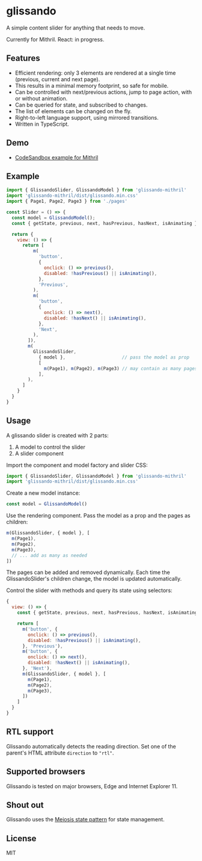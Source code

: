# glissando

A simple content slider for anything that needs to move.

Currently for Mithril. React: in progress.

## Features

- Efficient rendering: only 3 elements are rendered at a single time (previous, current and next page).
- This results in a minimal memory footprint, so safe for mobile.
- Can be controlled with next/previous actions, jump to page action, with or without animation.
- Can be queried for state, and subscribed to changes.
- The list of elements can be changed on the fly.
- Right-to-left language support, using mirrored transitions.
- Written in TypeScript.

## Demo

* [CodeSandbox example for Mithril](https://codesandbox.io/s/glissando-for-mithril-mbhli)

## Example

```js
import { GlissandoSlider, GlissandoModel } from 'glissando-mithril'
import 'glissando-mithril/dist/glissando.min.css'
import { Page1, Page2, Page3 } from './pages'

const Slider = () => {
  const model = GlissandoModel();
  const { getState, previous, next, hasPrevious, hasNext, isAnimating } = model;

  return {
    view: () => {
      return [
          m(
            'button',
            {
              onclick: () => previous(),
              disabled: !hasPrevious() || isAnimating(),
            },
            'Previous',
          ),
          m(
            'button',
            {
              onclick: () => next(),
              disabled: !hasNext() || isAnimating(),
            },
            'Next',
          ),
        ]),
        m(
          GlissandoSlider,                  
            { model },                     // pass the model as prop
            [
              m(Page1), m(Page2), m(Page3) // may contain as many pages as needed
            ],
        ),
      ]
    }
  }
}
```

## Usage

A glissando slider is created with 2 parts:

1. A model to control the slider
2. A slider component


Import the component and model factory and slider CSS:

```js
import { GlissandoSlider, GlissandoModel } from 'glissando-mithril'
import 'glissando-mithril/dist/glissando.min.css'
```

Create a new model instance:

```js
const model = GlissandoModel()
```

Use the rendering component. Pass the model as a prop and the pages as children:

```js
m(GlissandoSlider, { model }, [
  m(Page1),
  m(Page2),
  m(Page3),
  // ... add as many as needed
])
```

The pages can be added and removed dynamically. Each time the GlissandoSlider's children change, the model is updated automatically.

Control the slider with methods and query its state using selectors:

```js
{
  view: () => {
    const { getState, previous, next, hasPrevious, hasNext, isAnimating, onChange } = model

    return [
      m('button', {
        onclick: () => previous(),
        disabled: !hasPrevious() || isAnimating(),
      }, 'Previous'),
      m('button', {
        onclick: () => next(),
        disabled: !hasNext() || isAnimating(),
      }, 'Next'),
      m(GlissandoSlider, { model }, [
        m(Page1),
        m(Page2),
        m(Page3),
      ])
    ]
  }
}
```

## RTL support

Glissando automatically detects the reading direction. Set one of the parent's HTML attribute `direction` to `"rtl"`.


## Supported browsers

Glissando is tested on major browsers, Edge and Internet Explorer 11. 


## Shout out

Glissando uses the [Meiosis state pattern](http://meiosis.js.org/) for state management.


## License

MIT
